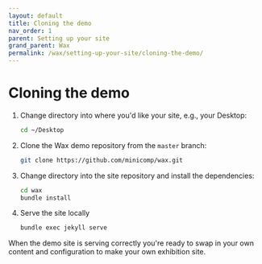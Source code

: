 ```yaml
---
layout: default
title: Cloning the demo
nav_order: 1
parent: Setting up your site
grand_parent: Wax
permalink: /wax/setting-up-your-site/cloning-the-demo/
---
```


# Cloning the demo

1. Change directory into where you'd like your site, e.g., your Desktop:
    ```sh
    cd ~/Desktop
    ```
2. Clone the Wax demo repository from the `master` branch:
    ```sh
    git clone https://github.com/minicomp/wax.git
    ```
3. Change directory into the site repository and install the dependencies:
    ```sh
    cd wax
    bundle install
    ```
4. Serve the site locally
    ```sh
    bundle exec jekyll serve
    ```

When the demo site is serving correctly you're ready to swap in your own content and configuration to make your own exhibition site.
